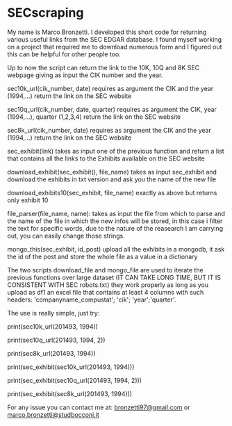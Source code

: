 # SECscraping
My name is Marco Bronzetti. I developed this short code for returning various useful links from the SEC EDGAR database. I found myself working on a project that required me to download numerous form and I figured out this can be helpful for other people too.

Up to now the script can return the link to the 10K, 10Q and 8K SEC webpage giving as input the CIK number and the year.

sec10k_url(cik_number, date) requires as argument the CIK and the year (1994,...) return the link on the SEC website

sec10q_url(cik_number, date, quarter) requires as argument the CIK, year (1994,...), quarter (1,2,3,4) return the link on the SEC website

sec8k_url(cik_number, date) requires as argument the CIK and the year (1994,...) return the link on the SEC website

sec_exhibit(link) takes as input one of the previous function and return a list that contains all the links to the Exhibits available on the SEC website

download_exhibit(sec_exhibit(), file_name) takes as input sec_exhibit and download the exhibits in txt version and ask you the name of the new file

download_exhibits10(sec_exhibit, file_name) exactly as above but returns only exhibit 10

file_parser(file_name, name): takes as input the file from which to parse and the name of the file in which the new infos will be stored, in this case i filter the text for specific words, due to the nature of the reasearch I am carrying out, you can easily change those strings.

mongo_this(sec_exhibit, id_post) upload all the exhibits in a mongodb, it ask the id of the post and store the whole file as a value in a dictionary

The two scripts download_file and mongo_file are used to iterate the previous functions over large dataset (IT CAN TAKE LONG TIME, BUT IT IS CONSISTENT WITH SEC robots.txt) they work properly as long as you upload as df1 an excel file that contains at least 4 columns with such headers: 'companyname_compustat'; 'cik'; 'year';'quarter'.

The use is really simple, just try:

print(sec10k_url(201493, 1994))

print(sec10q_url(201493, 1994, 2))

print(sec8k_url(201493, 1994))

print(sec_exhibit(sec10k_url(201493, 1994)))

print(sec_exhibit(sec10q_url(201493, 1994, 2)))

print(sec_exhibit(sec8k_url(201493, 1994)))

For any issue you can contact me at: bronzetti97@gmail.com or marco.bronzetti@studbocconi.it
